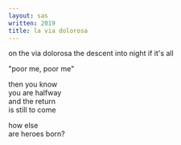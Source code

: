```yaml
---
layout: sas
written: 2019
title: la via dolorosa
---
```


<div class="poem">
on the via dolorosa  
the descent into night  
if it's all  

"poor me, poor me"  

then you know  
you are halfway  
and the return  
is still to come

how else  
are heroes born?
</div>

